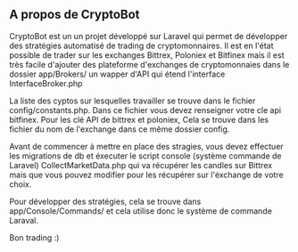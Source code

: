 ## A propos de CryptoBot

CryptoBot est un un projet développé sur Laravel qui permet de développer des stratégies automatisé de trading de cryptomonnaires. Il est en l'état possible de trader sur les exchanges Bittrex, Poloniex et Bitfinex mais il est très facile d'ajouter des plateforme d'exchanges de cryptomonnaies dans le dossier app/Brokers/ un wapper d'API qui étend l'interface InterfaceBroker.php

La liste des cyptos sur lesquelles travailler se trouve dans le fichier config/constants.php. Dans ce fichier vous devez renseigner votre cle api bitfinex. Pour les clé API de bittrex et poloniex, Cela se trouve dans les fichier du nom de l'exchange dans ce même dossier config.

Avant de commencer à mettre en place des stragies, vous devez effectuer les migrations de db et éxecuter le script console (système commande de Laravel) CollectMarketData.php qui va récupérer les candles sur Bittrex mais que vous pouvez modifier pour les récupérer sur l'éxchange de votre choix. 

Pour développer des stratégies, cela se trouve dans app/Console/Commands/ et cela utilise donc le système de commande Laraval.

Bon trading :)
